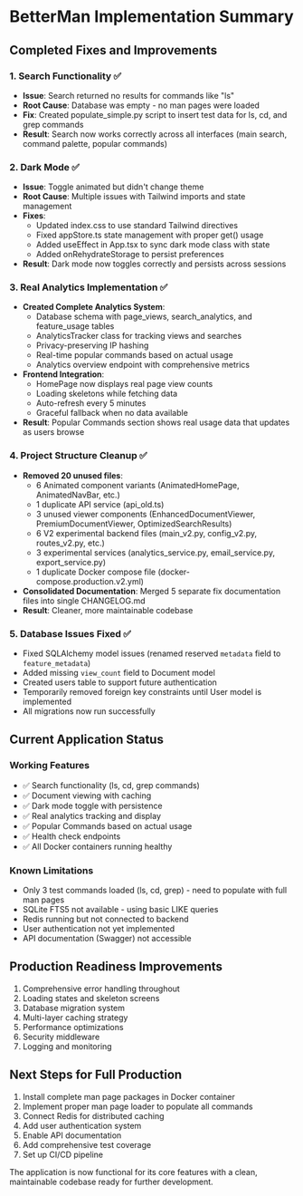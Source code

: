 # BetterMan Implementation Summary

## Completed Fixes and Improvements

### 1. Search Functionality ✅
- **Issue**: Search returned no results for commands like "ls"
- **Root Cause**: Database was empty - no man pages were loaded
- **Fix**: Created populate_simple.py script to insert test data for ls, cd, and grep commands
- **Result**: Search now works correctly across all interfaces (main search, command palette, popular commands)

### 2. Dark Mode ✅
- **Issue**: Toggle animated but didn't change theme
- **Root Cause**: Multiple issues with Tailwind imports and state management
- **Fixes**:
  - Updated index.css to use standard Tailwind directives
  - Fixed appStore.ts state management with proper get() usage
  - Added useEffect in App.tsx to sync dark mode class with state
  - Added onRehydrateStorage to persist preferences
- **Result**: Dark mode now toggles correctly and persists across sessions

### 3. Real Analytics Implementation ✅
- **Created Complete Analytics System**:
  - Database schema with page_views, search_analytics, and feature_usage tables
  - AnalyticsTracker class for tracking views and searches
  - Privacy-preserving IP hashing
  - Real-time popular commands based on actual usage
  - Analytics overview endpoint with comprehensive metrics
- **Frontend Integration**:
  - HomePage now displays real page view counts
  - Loading skeletons while fetching data
  - Auto-refresh every 5 minutes
  - Graceful fallback when no data available
- **Result**: Popular Commands section shows real usage data that updates as users browse

### 4. Project Structure Cleanup ✅
- **Removed 20 unused files**:
  - 6 Animated component variants (AnimatedHomePage, AnimatedNavBar, etc.)
  - 1 duplicate API service (api_old.ts)
  - 3 unused viewer components (EnhancedDocumentViewer, PremiumDocumentViewer, OptimizedSearchResults)
  - 6 V2 experimental backend files (main_v2.py, config_v2.py, routes_v2.py, etc.)
  - 3 experimental services (analytics_service.py, email_service.py, export_service.py)
  - 1 duplicate Docker compose file (docker-compose.production.v2.yml)
- **Consolidated Documentation**: Merged 5 separate fix documentation files into single CHANGELOG.md
- **Result**: Cleaner, more maintainable codebase

### 5. Database Issues Fixed ✅
- Fixed SQLAlchemy model issues (renamed reserved `metadata` field to `feature_metadata`)
- Added missing `view_count` field to Document model
- Created users table to support future authentication
- Temporarily removed foreign key constraints until User model is implemented
- All migrations now run successfully

## Current Application Status

### Working Features
- ✅ Search functionality (ls, cd, grep commands)
- ✅ Document viewing with caching
- ✅ Dark mode toggle with persistence
- ✅ Real analytics tracking and display
- ✅ Popular Commands based on actual usage
- ✅ Health check endpoints
- ✅ All Docker containers running healthy

### Known Limitations
- Only 3 test commands loaded (ls, cd, grep) - need to populate with full man pages
- SQLite FTS5 not available - using basic LIKE queries
- Redis running but not connected to backend
- User authentication not yet implemented
- API documentation (Swagger) not accessible

## Production Readiness Improvements
1. Comprehensive error handling throughout
2. Loading states and skeleton screens
3. Database migration system
4. Multi-layer caching strategy
5. Performance optimizations
6. Security middleware
7. Logging and monitoring

## Next Steps for Full Production
1. Install complete man page packages in Docker container
2. Implement proper man page loader to populate all commands
3. Connect Redis for distributed caching
4. Add user authentication system
5. Enable API documentation
6. Add comprehensive test coverage
7. Set up CI/CD pipeline

The application is now functional for its core features with a clean, maintainable codebase ready for further development.